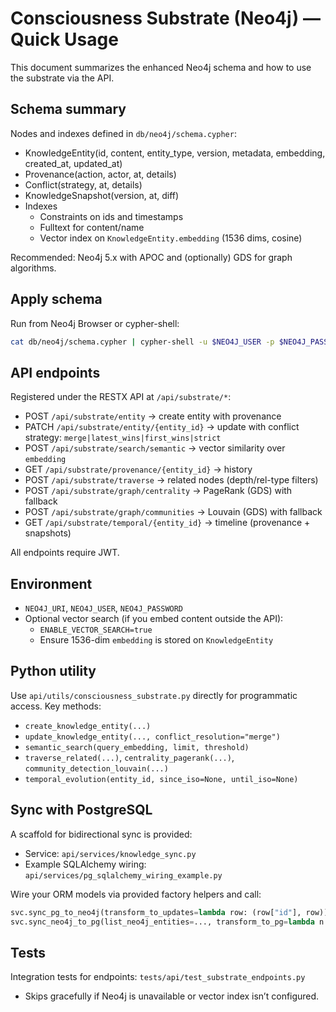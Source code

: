 # Consciousness Substrate (Neo4j) — Quick Usage

This document summarizes the enhanced Neo4j schema and how to use the substrate via the API.

## Schema summary

Nodes and indexes defined in `db/neo4j/schema.cypher`:

- KnowledgeEntity(id, content, entity_type, version, metadata, embedding, created_at, updated_at)
- Provenance(action, actor, at, details)
- Conflict(strategy, at, details)
- KnowledgeSnapshot(version, at, diff)
- Indexes
  - Constraints on ids and timestamps
  - Fulltext for content/name
  - Vector index on `KnowledgeEntity.embedding` (1536 dims, cosine)

Recommended: Neo4j 5.x with APOC and (optionally) GDS for graph algorithms.

## Apply schema

Run from Neo4j Browser or cypher-shell:

```bash
cat db/neo4j/schema.cypher | cypher-shell -u $NEO4J_USER -p $NEO4J_PASSWORD -a $NEO4J_URI
```

## API endpoints

Registered under the RESTX API at `/api/substrate/*`:

- POST `/api/substrate/entity` → create entity with provenance
- PATCH `/api/substrate/entity/{entity_id}` → update with conflict strategy: `merge|latest_wins|first_wins|strict`
- POST `/api/substrate/search/semantic` → vector similarity over `embedding`
- GET `/api/substrate/provenance/{entity_id}` → history
- POST `/api/substrate/traverse` → related nodes (depth/rel-type filters)
- POST `/api/substrate/graph/centrality` → PageRank (GDS) with fallback
- POST `/api/substrate/graph/communities` → Louvain (GDS) with fallback
- GET `/api/substrate/temporal/{entity_id}` → timeline (provenance + snapshots)

All endpoints require JWT.

## Environment

- `NEO4J_URI`, `NEO4J_USER`, `NEO4J_PASSWORD`
- Optional vector search (if you embed content outside the API):
  - `ENABLE_VECTOR_SEARCH=true`
  - Ensure 1536-dim `embedding` is stored on `KnowledgeEntity`

## Python utility

Use `api/utils/consciousness_substrate.py` directly for programmatic access. Key methods:

- `create_knowledge_entity(...)`
- `update_knowledge_entity(..., conflict_resolution="merge")`
- `semantic_search(query_embedding, limit, threshold)`
- `traverse_related(...)`, `centrality_pagerank(...)`, `community_detection_louvain(...)`
- `temporal_evolution(entity_id, since_iso=None, until_iso=None)`

## Sync with PostgreSQL

A scaffold for bidirectional sync is provided:

- Service: `api/services/knowledge_sync.py`
- Example SQLAlchemy wiring: `api/services/pg_sqlalchemy_wiring_example.py`

Wire your ORM models via provided factory helpers and call:

```python
svc.sync_pg_to_neo4j(transform_to_updates=lambda row: (row["id"], row))
svc.sync_neo4j_to_pg(list_neo4j_entities=..., transform_to_pg=lambda n: n)
```

## Tests

Integration tests for endpoints: `tests/api/test_substrate_endpoints.py`
- Skips gracefully if Neo4j is unavailable or vector index isn’t configured.
